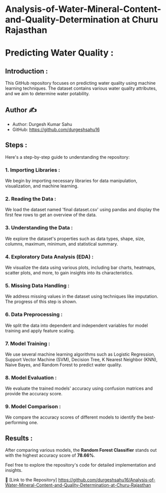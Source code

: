 # Analysis-of-Water-Mineral-Content-and-Quality-Determination at Churu Rajasthan

# Predicting Water Quality :

## Introduction :
This GitHub repository focuses on predicting water quality using machine learning techniques. The dataset contains various water quality attributes, and we aim to determine water potability.

## Author :writing_hand:
- Author: Durgesh Kumar Sahu
- GitHub: https://github.com/durgeshsahu16

## Steps :
Here's a step-by-step guide to understanding the repository:

### 1. Importing Libraries :
We begin by importing necessary libraries for data manipulation, visualization, and machine learning.

### 2. Reading the Data :
We load the dataset named 'final dataset.csv' using pandas and display the first few rows to get an overview of the data.

### 3. Understanding the Data :
We explore the dataset's properties such as data types, shape, size, columns, maximum, minimum, and statistical summary.

### 4. Exploratory Data Analysis (EDA) :
We visualize the data using various plots, including bar charts, heatmaps, scatter plots, and more, to gain insights into its characteristics.

### 5. Missing Data Handling :
We address missing values in the dataset using techniques like imputation. The progress of this step is shown.

### 6. Data Preprocessing :
We split the data into dependent and independent variables for model training and apply feature scaling.

### 7. Model Training :
We use several machine learning algorithms such as Logistic Regression, Support Vector Machine (SVM), Decision Tree, K Nearest Neighbor (KNN), Naive Bayes, and Random Forest to predict water quality.

### 8. Model Evaluation :
We evaluate the trained models' accuracy using confusion matrices and provide the accuracy score.

### 9. Model Comparison :
We compare the accuracy scores of different models to identify the best-performing one.

## Results :
After comparing various models, the **Random Forest Classifier** stands out with the highest accuracy score of **78.66%**.

Feel free to explore the repository's code for detailed implementation and insights.

:link: [Link to the Repository] https://github.com/durgeshsahu16/Analysis-of-Water-Mineral-Content-and-Quality-Determination-at-Churu-Rajasthan
